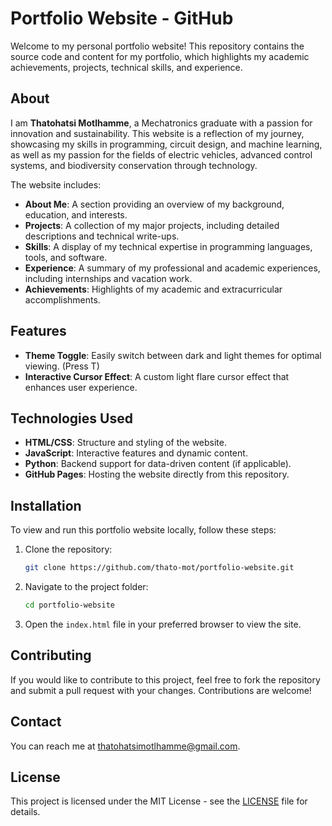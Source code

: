 # Portfolio Website - GitHub

Welcome to my personal portfolio website! This repository contains the source code and content for my portfolio, which highlights my academic achievements, projects, technical skills, and experience.

## About

I am **Thatohatsi Motlhamme**, a Mechatronics graduate with a passion for innovation and sustainability. This website is a reflection of my journey, showcasing my skills in programming, circuit design, and machine learning, as well as my passion for the fields of electric vehicles, advanced control systems, and biodiversity conservation through technology.

The website includes:

- **About Me**: A section providing an overview of my background, education, and interests.
- **Projects**: A collection of my major projects, including detailed descriptions and technical write-ups.
- **Skills**: A display of my technical expertise in programming languages, tools, and software.
- **Experience**: A summary of my professional and academic experiences, including internships and vacation work.
- **Achievements**: Highlights of my academic and extracurricular accomplishments.

## Features

- **Theme Toggle**: Easily switch between dark and light themes for optimal viewing. (Press T)
- **Interactive Cursor Effect**: A custom light flare cursor effect that enhances user experience.

## Technologies Used

- **HTML/CSS**: Structure and styling of the website.
- **JavaScript**: Interactive features and dynamic content.
- **Python**: Backend support for data-driven content (if applicable).
- **GitHub Pages**: Hosting the website directly from this repository.

## Installation

To view and run this portfolio website locally, follow these steps:

1. Clone the repository:
    ```bash
    git clone https://github.com/thato-mot/portfolio-website.git
    ```

2. Navigate to the project folder:
    ```bash
    cd portfolio-website
    ```

3. Open the `index.html` file in your preferred browser to view the site.

## Contributing

If you would like to contribute to this project, feel free to fork the repository and submit a pull request with your changes. Contributions are welcome!

## Contact

You can reach me at [thatohatsimotlhamme@gmail.com](mailto:thatohatsimotlhamme@gmail.com).

## License

This project is licensed under the MIT License - see the [LICENSE](LICENSE) file for details.
